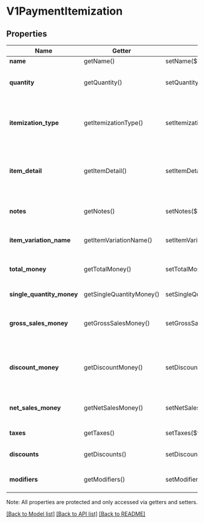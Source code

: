 # V1PaymentItemization

## Properties
Name | Getter | Setter | Type | Description | Notes
------------ | ------------- | ------------- | ------------- | ------------- | -------------
**name** | getName() | setName($value) | **string** | The item&#39;s name. | [optional] 
**quantity** | getQuantity() | setQuantity($value) | **float** | The quantity of the item purchased. This can be a decimal value. | [optional] 
**itemization_type** | getItemizationType() | setItemizationType($value) | **string** | The type of purchase that the itemization represents, such as an ITEM or CUSTOM_AMOUNT | [optional] 
**item_detail** | getItemDetail() | setItemDetail($value) | [**\SquareConnect\Model\V1PaymentItemDetail**](V1PaymentItemDetail.md) | Details of the item, including its unique identifier and the identifier of the item variation purchased. | [optional] 
**notes** | getNotes() | setNotes($value) | **string** | Notes entered by the merchant about the item at the time of payment, if any. | [optional] 
**item_variation_name** | getItemVariationName() | setItemVariationName($value) | **string** | The name of the item variation purchased, if any. | [optional] 
**total_money** | getTotalMoney() | setTotalMoney($value) | [**\SquareConnect\Model\V1Money**](V1Money.md) | The total cost of the item, including all taxes and discounts. | [optional] 
**single_quantity_money** | getSingleQuantityMoney() | setSingleQuantityMoney($value) | [**\SquareConnect\Model\V1Money**](V1Money.md) | The cost of a single unit of this item. | [optional] 
**gross_sales_money** | getGrossSalesMoney() | setGrossSalesMoney($value) | [**\SquareConnect\Model\V1Money**](V1Money.md) | The total cost of the itemization and its modifiers, not including taxes or discounts. | [optional] 
**discount_money** | getDiscountMoney() | setDiscountMoney($value) | [**\SquareConnect\Model\V1Money**](V1Money.md) | The total of all discounts applied to the itemization. This value is always negative or zero. | [optional] 
**net_sales_money** | getNetSalesMoney() | setNetSalesMoney($value) | [**\SquareConnect\Model\V1Money**](V1Money.md) | The sum of gross_sales_money and discount_money. | [optional] 
**taxes** | getTaxes() | setTaxes($value) | [**\SquareConnect\Model\V1PaymentTax[]**](V1PaymentTax.md) | All taxes applied to this itemization. | [optional] 
**discounts** | getDiscounts() | setDiscounts($value) | [**\SquareConnect\Model\V1PaymentDiscount[]**](V1PaymentDiscount.md) | All discounts applied to this itemization. | [optional] 
**modifiers** | getModifiers() | setModifiers($value) | [**\SquareConnect\Model\V1PaymentModifier[]**](V1PaymentModifier.md) | All modifier options applied to this itemization. | [optional] 

Note: All properties are protected and only accessed via getters and setters.

[[Back to Model list]](../../README.md#documentation-for-models) [[Back to API list]](../../README.md#documentation-for-api-endpoints) [[Back to README]](../../README.md)

